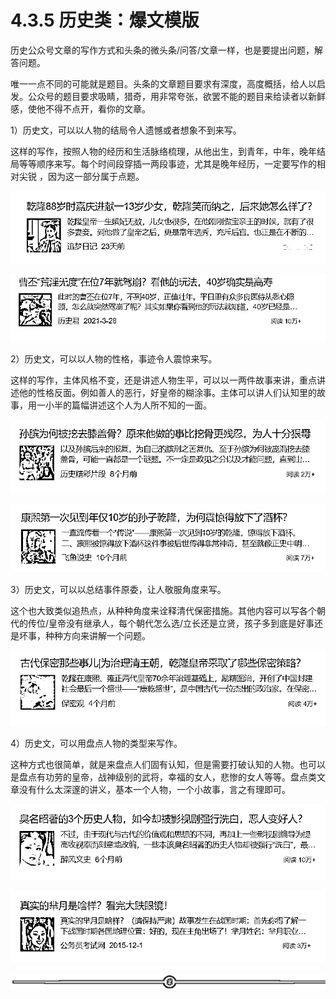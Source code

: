 # 4.3.5 历史类：爆文模版

历史公众号文章的写作方式和头条的微头条/问答/文章一样，也是要提出问题，解答问题。

唯一一点不同的可能就是题目。头条的文章题目要求有深度，高度概括，给人以启发。公众号的题目要求吸睛，猎奇，用非常夸张，欲罢不能的题目来给读者以新鲜感，使他不得不点开，看你的文章。

1）历史文，可以以人物的结局令人遗憾或者想象不到来写。

这样的写作，按照人物的经历和生活脉络梳理，从他出生，到青年，中年，晚年结局等等顺序来写。每个时间段穿插一两段事迹，尤其是晚年经历，一定要写作的相对尖锐 ，因为这一部分属于点题。

![](img/481c9141f165d9575f9c66eff7c9dc74.png)

![](img/d1a2f7abf5d55168d8c8b00f8c5427e1.png)

2）历史文，可以以人物的性格，事迹令人震惊来写。

这样的写作，主体风格不变，还是讲述人物生平，可以以一两件故事来讲，重点讲述他的性格反面。例如善人的恶行，好皇帝的糊涂事。主体可以讲人们认知里的故事，用一小半的篇幅讲述这个人为人所不知的一面。

![](img/8fbb6d20d67e8e77f71d6e98dad8d38c.png)

![](img/0b2353023b68da24ac67df3806810a58.png)

3）历史文，可以以总结事件原委，让人敬服角度来写。

这个也大致类似追热点，从种种角度来诠释清代保密措施。其他内容可以写各个朝代的传位/皇帝没有继承人，每个朝代怎么选/立长还是立贤，孩子多到底是好事还是坏事，种种方向来讲解一个问题。

![](img/3462339e9c42b617ddd9e1ae9f6d86bc.png)

4）历史文，可以用盘点人物的类型来写作。

这种方式也很简单，就是来盘点人们固有认知，但是需要打破认知的人物。也可以是盘点有功劳的皇帝，战神级别的武将，幸福的女人，悲惨的女人等等。盘点类文章没有什么太深邃的讲义，基本一个人物，一个小故事，言之有理即可。

![](img/c9bef9887373187d85117759d179d5f4.png)

![](img/be79cdf3dc96711df1866b0b9d100af9.png)

![](img/8b0e87a2ce7d8ff1721b0a38153bb153.png)